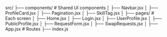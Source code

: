 src/
├── components/ # Shared UI components
│ ├── Navbar.jsx
│ ├── ProfileCard.jsx
│ ├── Pagination.jsx
│ ├── SkillTag.jsx
│
├── pages/ # Each screen
│ ├── Home.jsx
│ ├── Login.jsx
│ ├── UserProfile.jsx
│ ├── PublicProfile.jsx
│ ├── RequestForm.jsx
│ ├── SwapRequests.jsx
│
├── App.jsx # Routes
├── index.js
